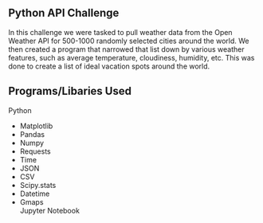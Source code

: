 ## Python API Challenge

In this challenge we were tasked to pull weather data from the Open Weather API for 500-1000 randomly selected cities around the world. We then created a program that narrowed that list down by various weather features, such as average temperature, cloudiness, humidity, etc. This was done to create a list of ideal vacation spots around the world.

## Programs/Libaries Used
Python  
- Matplotlib  
- Pandas  
- Numpy  
- Requests  
- Time  
- JSON  
- CSV  
- Scipy.stats  
- Datetime  
- Gmaps  
Jupyter Notebook

